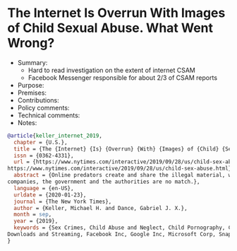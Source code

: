 # The Internet Is Overrun With Images of Child Sexual Abuse. What Went Wrong?

- Summary:
  - Hard to read investigation on the extent of internet CSAM
  - Facebook Messenger responsible for about 2/3 of CSAM reports
- Purpose:
- Premises:
- Contributions:
- Policy comments:
- Technical comments:
- Notes:

```bib
@article{keller_internet_2019,
  chapter = {U.S.},
  title = {The {Internet} {Is} {Overrun} {With} {Images} of {Child} {Sexual} {Abuse}. {What} {Went} {Wrong}?},
  issn = {0362-4331},
  url = {https://www.nytimes.com/interactive/2019/09/28/us/child-sex-abuse.html,
https://www.nytimes.com/interactive/2019/09/28/us/child-sex-abuse.html},
  abstract = {Online predators create and share the illegal material, which is increasingly cloaked by technology. Tech
companies, the government and the authorities are no match.},
  language = {en-US},
  urldate = {2020-01-23},
  journal = {The New York Times},
  author = {Keller, Michael H. and Dance, Gabriel J. X.},
  month = sep,
  year = {2019},
  keywords = {Sex Crimes, Child Abuse and Neglect, Child Pornography, Computers and the Internet, Video Recordings,
Downloads and Streaming, Facebook Inc, Google Inc, Microsoft Corp, Snap Inc}
}
```

